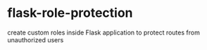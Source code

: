 # flask-role-protection
create custom roles inside Flask application to protect routes from unauthorized users
